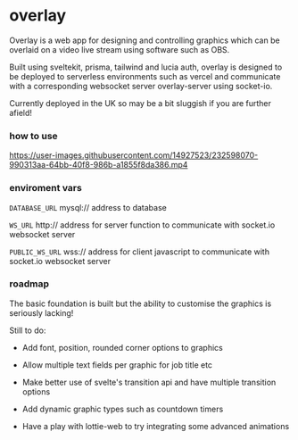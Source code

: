 # overlay

Overlay is a web app for designing and controlling graphics which can be overlaid on a video live stream using software such as OBS.

Built using sveltekit, prisma, tailwind and lucia auth, overlay is designed to be deployed to serverless environments such as vercel and communicate with a corresponding websocket server overlay-server using socket-io. 

Currently deployed in the UK so may be a bit sluggish if you are further afield!

### how to use

https://user-images.githubusercontent.com/14927523/232598070-990313aa-64bb-40f8-986b-a1855f8da386.mp4

### enviroment vars

`DATABASE_URL` mysql:// address to database

`WS_URL` http:// address for server function to communicate with socket.io websocket server

`PUBLIC_WS_URL` wss:// address for client javascript to communicate with socket.io websocket server

### roadmap

The basic foundation is built but the ability to customise the graphics is seriously lacking!

Still to do:

- Add font, position, rounded corner options to graphics

- Allow multiple text fields per graphic for job title etc

- Make better use of svelte's transition api and have multiple transition options

- Add dynamic graphic types such as countdown timers

- Have a play with lottie-web to try integrating some advanced animations



